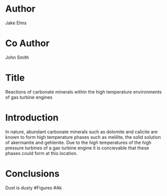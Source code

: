 # Author
Jake Elms
# Co Author
John Smith
# Title
Reactions of carbonate minerals within the high temperature environments of gas turbine engines
# Introduction
In nature, abundant carbonate minerals such as dolomite and calicite are known to form high temperature phases such as melilite, the solid solution of akermanite and gehlenite. Due to the high temperatures of the high pressure turbines of a gas turbine engine it is concievable that these phases could form at this location. 
# Conclusions
Dust is dusty
#Figures
#Ak